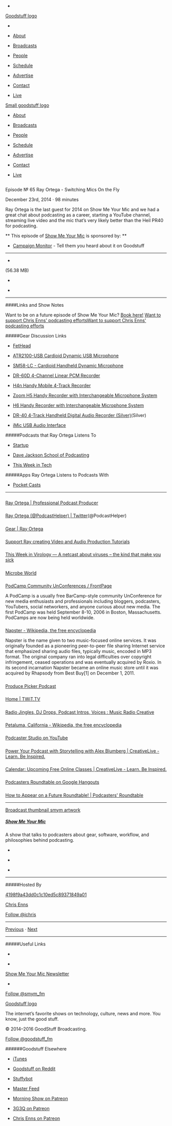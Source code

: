 

-
[Goodstuff logo](http://www.goodstuff.fm/)[](/assets/goodstuff_logo-17c1fe6f378352de5d7345f76152130b.svg)

-


-  [About](/about)

-  [Broadcasts](/broadcasts)

-  [People](/people)

-  [Schedule](/schedule)

-  [Advertise](/advertise)

-  [Contact](/contact)

-  [Live](/live)


[Small goodstuff logo](http://www.goodstuff.fm/)[](/assets/small_goodstuff_logo-bf032e72b9ec41494f4d90905f1ad619.svg)


-  [About](/about)

-  [Broadcasts](/broadcasts)

-  [People](/people)

-  [Schedule](/schedule)

-  [Advertise](/advertise)

-  [Contact](/contact)

-  [Live](/live)


##
Episode № 65
Ray Ortega - Switching Mics On the Fly


December 23rd, 2014
&middot;
98
minutes


Ray Ortega is the last guest for 2014 on Show Me Your Mic and we had a great chat about podcasting as a career, starting a YouTube channel, streaming live video and the mic that&rsquo;s very likely better than the Heil PR40 for podcasting.


**
This episode of
[Show Me Your Mic](/smym)
is sponsored by:
**


-  [Campaign Monitor](http://www.campaignmonitor.com/) - Tell them you heard about it on Goodstuff


------------------------------


-
[](http://podcasts-1.feedpress.co/10590/smym-65.mp3)(56.38 MB)

-
[](http://twitter.com/intent/tweet?text=Show%20Me%20Your%20Mic%20%E2%84%96%2065%20on%20@goodstuff_fm%20-%20http://goodstuff.fm/smym/65)

-
[](http://www.facebook.com/sharer/sharer.php?u=http://goodstuff.fm/smym/65)


------------------------------


####Links and Show Notes


Want to be on a future episode of Show Me Your Mic?  [Book here!](https://goodstuff.appointlet.com)
[Want to support Chris Enns' podcasting efforts](http://www.patreon.com/ichris)[Want to support Chris Enns' podcasting efforts](https://s3.amazonaws.com/patreon_public_assets/kaGh5_patreon_name_and_message.png)


#####Gear Discussion Links


-  [FetHead](http://tritonaudio.com/index.php?option=com_content&task=category&sectionid=4&id=17&Itemid=33?em_x=22)

-  [ATR2100-USB Cardioid Dynamic USB Microphone](http://www.bhphotovideo.com/c/product/751977-REG/Audio_Technica_ATR2100_USB_ATR2100_USB_Cardioid_Dynamic_USB.html/BI/19457/KBID/11631/kw/AUATR2100USB/DFF/d10-v2-t1-xAUATR2100USB)

-  [SM58-LC - Cardioid Handheld Dynamic Microphone](http://www.bhphotovideo.com/c/product/68463-REG/Shure_SM58_LC_SM58_LC_Cardioid_Dynamic.html/BI/19457/KBID/11631/kw/SHSM58LC/DFF/d10-v2-t1-xSHSM58LC)

-  [DR-60D 4-Channel Linear PCM Recorder](http://www.bhphotovideo.com/c/product/929347-REG/tascam_dr_60d_4_ch_track_linear_pcm.html/BI/19457/KBID/11631/kw/TADR60D/DFF/d10-v2-t1-xTADR60D)

-  [H4n Handy Mobile 4-Track Recorder](http://www.bhphotovideo.com/c/product/600761-REG/Zoom_H4N_H4n_Handy_Mobile_4_Track.html/BI/19457/KBID/11631/kw/ZOH4N/DFF/d10-v2-t1-xZOH4N)

-  [Zoom H5 Handy Recorder with Interchangeable Microphone System](http://www.bhphotovideo.com/c/product/1026852-REG/zoom_h5_handy_recorder.html/BI/19457/KBID/11631/kw/ZOH5/DFF/d10-v2-t1-xZOH5)

-  [H6 Handy Recorder with Interchangeable Microphone System](http://www.bhphotovideo.com/c/product/967366-REG/zoom_h6_handy_audio_recorder.html/BI/19457/KBID/11631/kw/ZOH6/DFF/d10-v2-t1-xZOH6)

-  [DR-40 4-Track Handheld Digital Audio Recorder (Silver)](http://www.bhphotovideo.com/c/product/1039056-REG/tascam_dr_40sl_dr40_portable_pcm_recorder_xlr.html/BI/19457/KBID/11631/kw/TADR40S/DFF/d10-v2-t1-xTADR40S)(Silver)

-  [iMic USB Audio Interface](http://www.bhphotovideo.com/c/product/797644-REG/Griffin_Technology_GC16035_iMic_USB_Audio_Interface.html/BI/19457/KBID/11631/kw/GRGC16035/DFF/d10-v2-t1-xGRGC16035)


#####Podcasts that Ray Ortega Listens To


-  [Startup](http://gimletmedia.com/show/startup/)

-  [Dave Jackson School of Podcasting](http://schoolofpodcasting.com)

-  [This Week in Tech](http://twit.tv/show/this-week-in-tech)


#####Apps Ray Ortega Listens to Podcasts With


-  [Pocket Casts](https://itunes.apple.com/ca/app/pocket-casts/id414834813?mt=8&uo=4&at=10l4Ki)


------------------------------


#####
[Ray Ortega | Professional Podcast Producer](http://rayortega.com/)


#####
[Ray Ortega (@PodcastHelper) | Twitter](https://twitter.com/podcasthelper)(@PodcastHelper)


#####
[Gear | Ray Ortega](http://rayortega.com/gear/)


#####
[Support Ray creating Video and Audio Production Tutorials](http://www.patreon.com/ray)


#####
[This Week in Virology — A netcast about viruses – the kind that make you sick](http://www.twiv.tv/)


#####
[Microbe World](http://www.microbeworld.org/)


#####
[PodCamp Community UnConferences / FrontPage](http://podcamp.pbworks.com/w/page/17344268/FrontPage)


A PodCamp is a usually free BarCamp-style community UnConference for new media enthusiasts and professionals including bloggers, podcasters, YouTubers, social networkers, and anyone curious about new media. The first PodCamp was held September 8-10, 2006 in Boston, Massachusetts. PodCamps are now being held worldwide.


#####
[Napster - Wikipedia, the free encyclopedia](http://en.wikipedia.org/wiki/Napster)


Napster is the name given to two music-focused online services. It was originally founded as a pioneering peer-to-peer file sharing Internet service that emphasized sharing audio files, typically music, encoded in MP3 format. The original company ran into legal difficulties over copyright infringement, ceased operations and was eventually acquired by Roxio. In its second incarnation Napster became an online music store until it was acquired by Rhapsody from Best Buy[1] on December 1, 2011.


#####
[Produce Picker Podcast](http://producepicker.com/)


#####
[Home | TWiT.TV](http://twit.tv/)


#####
[Radio Jingles, DJ Drops, Podcast Intros, Voices : Music Radio Creative](http://www.musicradiocreative.com/)


#####
[Petaluma, California - Wikipedia, the free encyclopedia](http://en.wikipedia.org/wiki/Petaluma,_California)


#####
[Podcaster Studio on YouTube](https://www.youtube.com/user/thepodcastersstudio)


#####
[Power Your Podcast with Storytelling with Alex Blumberg | CreativeLive - Learn. Be Inspired.](https://www.creativelive.com/courses/power-your-podcast-storytelling-alex-blumberg)


#####
[Calendar: Upcoming Free Online Classes | CreativeLive - Learn. Be Inspired.](https://www.creativelive.com/calendar)


#####
[Podcasters Roundtable on Google Hangouts](https://plus.google.com/u/0/+RayOrtega/posts)


#####
[How to Appear on a Future Roundtable! | Podcasters' Roundtable](http://podcastersroundtable.com/guest/)


------------------------------


[Broadcast thumbnail smym artwork](/smym)[](https://goodstuffs3.s3.amazonaws.com/uploads/broadcast/image/18/broadcast_thumbnail_smym_artwork.png)

##### [Show Me Your Mic](/smym)


A show that talks to podcasters about gear, software, workflow, and philosophies behind podcasting.

-
[](https://geo.itunes.apple.com/ca/podcast/show-me-your-mic/id602836998?mt=2&at=10l4Ki)

-
[](http://feeds.goodstuff.fm/smym)

-
[](mailto:chris+smym@goodstuff.fm?cc=sponsorship%40goodstuff.fm&subject=%5BGoodStuff%20FM%5D%20Sponsorship%20Inquiry%20for%20Show%20Me%20Your%20Mic)


------------------------------


#####Hosted By


[4198f9a43dd0c1c10ed5c89371849a01](/people/chris-enns)[](http://gravatar.com/avatar/4198f9a43dd0c1c10ed5c89371849a01.png?s=300&r=pg)

[Chris Enns](/people/chris-enns)


[Follow @ichris](https://twitter.com/ichris)


------------------------------


[Previous](/smym/64)
&middot;
[Next](/smym/66)


------------------------------


#####Useful Links

-
[](mailto:chris+smym@goodstuff.fm?subject=%5BGoodstuff%20FM%5D%20Feedback%20for%20Show%20Me%20Your%20Mic)

-
[Show Me Your Mic Newsletter](http://www.goodstuff.fm/smym/newsletter)


-
[Follow @smym_fm](https://twitter.com/smym_fm)


[Goodstuff logo](http://www.goodstuff.fm/)[](/assets/goodstuff_logo-17c1fe6f378352de5d7345f76152130b.svg)


The internet’s favorite shows on technology, culture, news and more. You know, just the good stuff.


&copy; 2014&ndash;2016 GoodStuff Broadcasting.

[Follow @goodstuff_fm](https://twitter.com/goodstufffm)


######Goodstuff Elsewhere

-  [iTunes](https://itunes.apple.com/us/artist/goodstuff-fm/id843385597?mt=2)

-  [Goodstuff on Reddit](https://www.reddit.com/r/Goodstuff_fm/)

-  [Stuffybot](http://stuffybot.goodstuff.fm)

-  [Master Feed](/master/feed)

-  [Morning Show on Patreon](https://www.patreon.com/morningshow)

-  [3G3Q on Patreon](https://www.patreon.com/3g3q)

-  [Chris Enns on Patreon](https://www.patreon.com/ichris)

